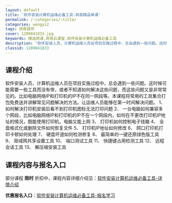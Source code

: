 ```yaml
---
layout: default
title: '软件安装计算机运维必备工具-网易精品单课'
permalink: /:categories/:title/
categories: wangyi2
tags: 网易提供
cover: 1209041833.jpg
keywords: 精选网课,网易云课堂,软件安装计算机运维必备工具
description: "软件安装人员、计算机运维人员在项目实施过程中，总会遇到一些问题。这时候可能需要一些工具而没有带，或者不知道如何解决这些问题，而这些问题又是非常常见的。比如电脑网络IP和打印机的IP不在同一网"
classid: 1209041833
---
```


## 课程介绍

软件安装人员、计算机运维人员在项目实施过程中，总会遇到一些问题。这时候可能需要一些工具而没有带，或者不知道如何解决这些问题，而这些问题又是非常常见的。比如电脑网络IP和打印机的IP不在同一网段等。本课程将常用的工具集合打包免费送并讲解常见问题解决的方法。让运维人员能够在第一时间解决问题。
1、	如何解决打印机安装后看不到打印机图标无法打印问题
2、	一台电脑如何兼容多个网段，比如电脑网络IP和打印机的IP不在一个网段内，如何在不更改打印机IP地址的情况，既能使用打印机，电脑又能上网
3、	打印机如何控制电子钱箱
4、	全盘格式化或删除文件如何恢复文件
5、	打印机IP地址如何修改
6、	网口打印机打印卡顿如何处理
7、	硬盘坏道如何检测修复
8、	最简单的一键还原绿色版工具
9、	局域网共享设置工具
10、	端口测试工具
11、	快捷键占用检测工具
12、	远程会话工具
13、	解压缩安装工具

## 课程内容与报名入口

部分课程 **限时** 折扣中，课程内容详细介绍见：[软件安装计算机运维必备工具-详情介绍](https://study.163.com/course/introduction/1209041833.htm?share=1&shareId=1025206652&utm_campaign=share&utm_medium=iphoneShare&utm_source=&utm_u=1025206652)

**优惠报名入口**：[软件安装计算机运维必备工具-报名学习](https://study.163.com/course/introduction/1209041833.htm?share=1&shareId=1025206652&utm_campaign=share&utm_medium=iphoneShare&utm_source=&utm_u=1025206652)

